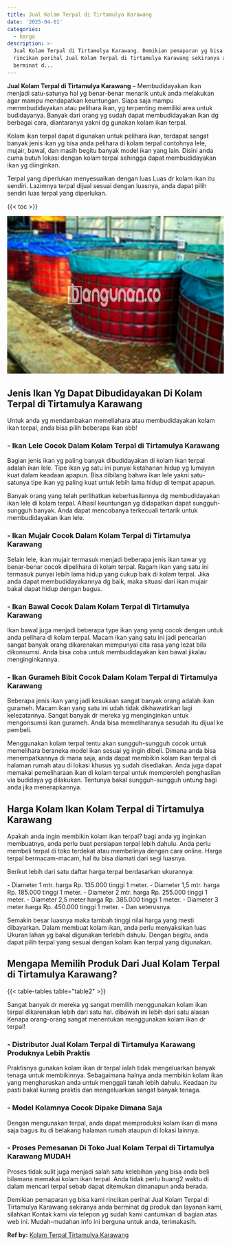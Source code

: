 ```yaml
---
title: Jual Kolam Terpal di Tirtamulya Karawang
date: '2025-04-01'
categories:
  - harga
description: >-
  Jual Kolam Terpal di Tirtamulya Karawang. Demikian pemaparan yg bisa kami
  rincikan perihal Jual Kolam Terpal di Tirtamulya Karawang sekiranya anda
  berminat d...
---
```


**Jual Kolam Terpal di Tirtamulya Karawang** – Membudidayakan ikan menjadi satu-satunya hal yg benar-benar menarik untuk anda melakukan agar mampu mendapatkan keuntungan. Siapa saja mampu memmbudidayakan atau pelihara ikan, yg terpenting memiliki area untuk budidayanya. Banyak dari orang yg sudah dapat membudidayakan ikan dg berbagai cara, diantaranya yakni dg gunakan kolam ikan terpal.

Kolam ikan terpal dapat digunakan untuk pelihara ikan, terdapat sangat banyak jenis ikan yg bisa anda pelihara di kolam terpal contohnya lele, mujair, bawal, dan masih begitu banyak model ikan yang lain. Disini anda cuma butuh lokasi dengan kolam terpal sehingga dapat membudidayakan ikan yg diinginkan.

Terpal yang diperlukan menyesuaikan dengan luas Luas dr kolam ikan itu sendiri. Lazimnya terpal dijual sesuai dengan luasnya, anda dapat pilih sendiri luas terpal yang diperlukan.

{{< toc >}}

![Jual Kolam Terpal di Tirtamulya Karawang](/images/jual-kolam-terpal-07.png)

## Jenis Ikan Yg Dapat Dibudidayakan Di Kolam Terpal di Tirtamulya Karawang

Untuk anda yg mendambakan memeliahara atau membudidayakan kolam ikan terpal, anda bisa pilih beberapa ikan sbb!

### \- Ikan Lele Cocok Dalam Kolam Terpal di Tirtamulya Karawang

Bagian jenis ikan yg paling banyak dibudidayakan di kolam ikan terpal adalah ikan lele. Tipe ikan yg satu ini punyai ketahanan hidup yg lumayan kuat dalam keadaan apapun. Bisa dibilang bahwa ikan lele yakni satu-satunya tipe ikan yg paling kuat untuk lebih lama hidup di tempat apapun.

Banyak orang yang telah perlihatkan keberhasilannya dg membudidayakan ikan lele di kolam terpal. Alhasil keuntungan yg didapatkan dapat sungguh-sungguh banyak. Anda dapat mencobanya terkecuali tertarik untuk membudidayakan ikan lele.

### \- Ikan Mujair Cocok Dalam Kolam Terpal di Tirtamulya Karawang

Selain lele, ikan mujair termasuk menjadi beberapa jenis ikan tawar yg benar-benar cocok dipelihara di kolam terpal. Ragam ikan yang satu ini termasuk punyai lebih lama hidup yang cukup baik di kolam terpal. Jika anda dapat membudidayakannya dg baik, maka situasi dari ikan mujair bakal dapat hidup dengan bagus.

### \- Ikan Bawal Cocok Dalam Kolam Terpal di Tirtamulya Karawang

Ikan bawal juga menjadi beberapa type ikan yang yang cocok dengan untuk anda pelihara di kolam terpal. Macam ikan yang satu ini jadi pencarian sangat banyak orang dikarenakan mempunyai cita rasa yang lezat bila dikonsumsi. Anda bisa coba untuk membudidayakan kan bawal jikalau menginginkannya.

### \- Ikan Gurameh Bibit Cocok Dalam Kolam Terpal di Tirtamulya Karawang

Beberapa jenis ikan yang jadi kesukaan sangat banyak orang adalah ikan gurameh. Macam ikan yang satu ini udah tidak dikhawatirkan lagi kelezatannya. Sangat banyak dr mereka yg menginginkan untuk mengonsumsi ikan gurameh. Anda bisa memeliharanya sesudah itu dijual ke pembeli.

Menggunakan kolam terpal tentu akan sungguh-sungguh cocok untuk memelihara beraneka model ikan sesuai yg ingin dibeli. Dimana anda bisa menempatkannya di mana saja, anda dapat membikin kolam ikan terpal di halaman rumah atau di lokasi khusus yg sudah disediakan. Anda juga dapat memakai pemeliharaan ikan di kolam terpal untuk memperoleh penghasilan via budidaya yg dilakukan. Tentunya bakal sungguh-sungguh untung bagi anda jika menerapkannya.

## Harga Kolam Ikan Kolam Terpal di Tirtamulya Karawang

Apakah anda ingin membikin kolam ikan terpal? bagi anda yg inginkan membuatnya, anda perlu buat persiapan terpal lebih dahulu. Anda perlu membeli terpal di toko terdekat atau membelinya dengan cara online. Harga terpal bermacam-macam, hal itu bisa diamati dari segi luasnya.

Berikut lebih dari satu daftar harga terpal berdasarkan ukurannya:

\- Diameter 1 mtr. harga Rp. 135.000 tinggi 1 meter. - Diameter 1,5 mtr. harga Rp. 185.000 tinggi 1 meter. - Diameter 2 mtr. harga Rp. 255.000 tinggi 1 meter. - Diameter 2,5 meter harga Rp. 385.000 tinggi 1 meter. - Diameter 3 meter harga Rp. 450.000 tinggi 1 meter. - Dan seterusnya.

Semakin besar luasnya maka tambah tinggi nilai harga yang mesti dibayarkan. Dalam membuat kolam ikan, anda perlu menyaksikan luas Ukuran lahan yg bakal digunakan terlebih dahulu. Dengan begitu, anda dapat pilih terpal yang sesuai dengan kolam ikan terpal yang digunakan.

## Mengapa Memilih Produk Dari Jual Kolam Terpal di Tirtamulya Karawang?

{{< table-tables table="table2" >}}

Sangat banyak dr mereka yg sangat memilih menggunakan kolam ikan terpal dikarenakan lebih dari satu hal. dibawah ini lebih dari satu alasan Kenapa orang-orang sangat menentukan menggunakan kolam ikan dr terpal!

### \- Distributor Jual Kolam Terpal di Tirtamulya Karawang Produknya Lebih Praktis

Praktisnya gunakan kolam ikan dr terpal ialah tidak mengeluarkan banyak tenaga untuk membikinnya. Sebagaimana halnya anda membikin kolam ikan yang mengharuskan anda untuk menggali tanah lebih dahulu. Keadaan itu pasti bakal kurang praktis dan mengeluarkan sangat banyak tenaga.

### \- Model Kolamnya Cocok Dipake Dimana Saja

Dengan mengunakan terpal, anda dapat memproduksi kolam ikan di mana saja bagus itu di belakang halaman rumah ataupun di lokasi lainnya.

### \- Proses Pemesanan Di Toko Jual Kolam Terpal di Tirtamulya Karawang MUDAH

Proses tidak sulit juga menjadi salah satu kelebihan yang bisa anda beli bilamana memakai kolam ikan terpal. Anda tidak perlu buang2 waktu di dalam mencari terpal sebab dapat ditemukan dimanapun anda berada.

Demikian pemaparan yg bisa kami rincikan perihal Jual Kolam Terpal di Tirtamulya Karawang sekiranya anda berminat dg produk dan layanan kami, silahkan Kontak kami via telepon yg sudah kami cantumkan di bagian atas web ini. Mudah-mudahan info ini berguna untuk anda, terimakasih.

**Ref by:** [Kolam Terpal Tirtamulya Karawang](https://id.wikipedia.org/wiki/Kolam)
